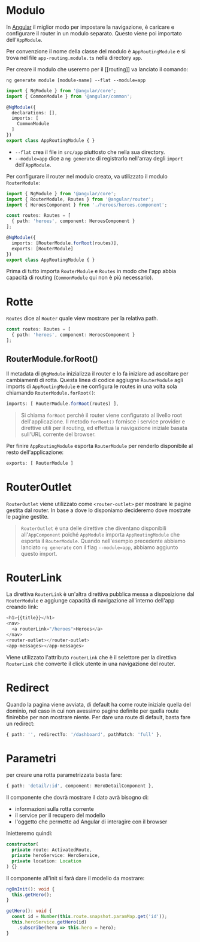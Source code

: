 # Modulo

In [Angular](Angular) il miglior modo per impostare la navigazione, è caricare e configurare il router in un modulo separato. Questo viene poi importato dell'`AppModule`.

Per convenzione il nome della classe del modulo è `AppRoutingModule` e si trova nel file `app-routing.module.ts` nella directory `app`.

Per creare il modulo che useremo per il [[routing]] va lanciato il comando:

```terminal
ng generate module [module-name] --flat --module=app
```

```ts
import { NgModule } from '@angular/core';
import { CommonModule } from '@angular/common';

@NgModule({
  declarations: [],
  imports: [
    CommonModule
  ]
})
export class AppRoutingModule { }
```

- `--flat` crea il file in `src/app` piuttosto che nella sua directory.
- `--module=app` dice a `ng generate` di registrarlo nell'array degli `import` dell'`AppModule`.

Per configurare il router nel modulo creato, va utilizzato il modulo `RouterModule`:

```ts
import { NgModule } from '@angular/core';
import { RouterModule, Routes } from '@angular/router';
import { HeroesComponent } from './heroes/heroes.component';

const routes: Routes = [
  { path: 'heroes', component: HeroesComponent }
];

@NgModule({
  imports: [RouterModule.forRoot(routes)],
  exports: [RouterModule]
})
export class AppRoutingModule { }
```

Prima di tutto importa `RouterModule` e `Routes` in modo che l'app abbia capacità di routing (`CommonModule` qui non è più necessario).

# Rotte

`Routes` dice al `Router` quale view mostrare per la relativa path.

```ts
const routes: Routes = [
  { path: 'heroes', component: HeroesComponent }
];
```

## RouterModule.forRoot()

Il metadata di `@NgModule` inizializza il router e lo fa iniziare ad ascoltare per cambiamenti di rotta.
Questa linea di codice aggiugne `RouterModule` agli imports di `AppRoutingModule` e ne configura le routes in una volta sola chiamando `RouterModule.forRoot()`:

```ts
imports: [ RouterModule.forRoot(routes) ],
```

>Si chiama `forRoot` perchè il router viene configurato al livello root dell'applicazione. Il metodo `forRoot()` fornisce i service provider e direttive utili per il routing, ed effettua la navigazione iniziale basata sull'URL corrente del browser.

Per finire `AppRoutingModule` esporta `RouterModule` per renderlo disponibile al resto dell'applicazione:

```ts
exports: [ RouterModule ]
```

# RouterOutlet

`RouterOutlet` viene utilizzato come `<router-outlet>` per mostrare le pagine gestita dal router. In base a dove lo disponiamo decideremo dove mostrate le pagine gestite.

>`RouterOutlet` è una delle direttive che diventano disponibili all'`AppComponent` poiché `AppModule` importa `AppRoutingModule` che esporta il `RouterModule`. Quando nell'esempio precedente abbiamo lanciato `ng generate` con il flag `--module=app`, abbiamo aggiunto questo import.

# RouterLink

La direttiva `RouterLink` è un'altra direttiva pubblica messa a disposizione dal `RouterModule` e aggiunge capacità di navigazione all'interno dell'app creando link:

```ts
<h1>{{title}}</h1>
<nav>
  <a routerLink="/heroes">Heroes</a>
</nav>
<router-outlet></router-outlet>
<app-messages></app-messages>
```

Viene utilizzato l'attributo `routerLink` che è il selettore per la direttiva `RouterLink` che converte il click utente in una navigazione del router.

# Redirect

Quando la pagina viene avviata, di default ha come route iniziale quella del dominio, nel caso in cui non avessimo pagine definite per quella route finirebbe per non mostrare niente. Per dare una route di default, basta fare un redirect:

```ts
{ path: '', redirectTo: '/dashboard', pathMatch: 'full' },
```

# Parametri

per creare una rotta parametrizzata basta fare:

```ts
{ path: 'detail/:id', component: HeroDetailComponent },
```

Il componente che dovrà mostrare il dato avrà bisogno di:

- informazioni sulla rotta corrente
- il service per il recupero del modello
- l'oggetto che permette ad Angular di interagire con il browser

Inietteremo quindi:

```ts
constructor(
  private route: ActivatedRoute,
  private heroService: HeroService,
  private location: Location
) {}
```

Il componente all'init si farà dare il modello da mostrare:

```ts
ngOnInit(): void {
  this.getHero();
}

getHero(): void {
  const id = Number(this.route.snapshot.paramMap.get('id'));
  this.heroService.getHero(id)
    .subscribe(hero => this.hero = hero);
}
```

